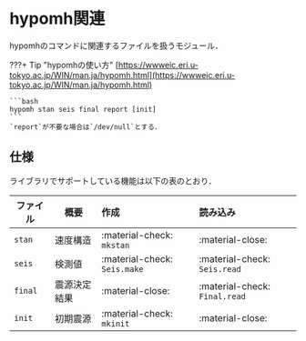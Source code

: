 # hypomh関連
hypomhのコマンドに関連するファイルを扱うモジュール．

???+ Tip "hypomhの使い方"
    [https://wwweic.eri.u-tokyo.ac.jp/WIN/man.ja/hypomh.html](https://wwweic.eri.u-tokyo.ac.jp/WIN/man.ja/hypomh.html)

    ```bash
    hypomh stan seis final report [init]
    ```
    `report`が不要な場合は`/dev/null`とする．

## 仕様
ライブラリでサポートしている機能は以下の表のとおり．

| ファイル | 概要         | 作成                         | 読み込み                      |
| -------- | ------------ | :--------------------------- | :---------------------------- |
| `stan`   | 速度構造     | :material-check: `mkstan`    | :material-close:              |
| `seis`   | 検測値       | :material-check: `Seis.make` | :material-check: `Seis.read`  |
| `final`  | 震源決定結果 | :material-close:             | :material-check: `Final.read` |
| `init`   | 初期震源     | :material-check: `mkinit`    | :material-close:              |
